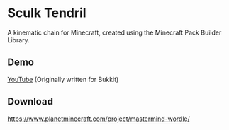 # Sculk Tendril
A kinematic chain for Minecraft, created using the Minecraft Pack Builder Library.

## Demo
[YouTube](https://youtu.be/9qgtdOIxbpQ) (Originally written for Bukkit)

## Download
https://www.planetminecraft.com/project/mastermind-wordle/